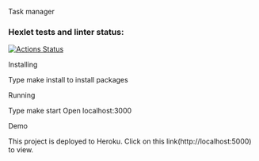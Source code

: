 Task manager
### Hexlet tests and linter status:
[![Actions Status](https://github.com/Tatyana100500/backend-project-lvl4/workflows/hexlet-check/badge.svg)](https://github.com/Tatyana100500/backend-project-lvl4/actions)

Installing

Type make install to install packages

Running

Type make start Open localhost:3000

Demo

This project is deployed to Heroku. Click on this link(http://localhost:5000) to view.